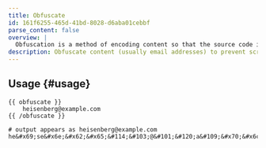 ```yaml
---
title: Obfuscate
id: 161f6255-465d-41bd-8028-d6aba01cebbf
parse_content: false
overview: |
  Obfuscation is a method of encoding content so that the source code is hard or impossible to understand. This is generally used on email addresses to prevent spambots from recognizing it as an email address and keeping you safe from unwanted emails.
description: Obfuscate content (usually email addresses) to prevent screenscraping.
---
```

## Usage {#usage}

```
{{ obfuscate }}
	heisenberg@example.com
{{ /obfuscate }}
```

```.language-output
# output appears as heisenberg@example.com
he&#x69;se&#x6e;&#x62;&#x65;&#114;&#103;@&#101;&#120;a&#109;&#x70;&#x6c;&#x65;&#x2e;c&#x6f;&#109;
```
